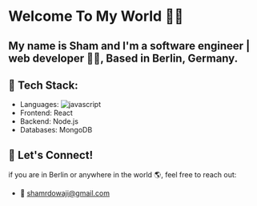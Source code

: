 # Welcome To My World 🙋‍♀️

## My name is Sham and I'm a software engineer | web developer 👩‍💻, Based in Berlin, Germany.
## 🔷 Tech Stack:
- Languages:  ![javascript]("https://github.com/blackcater/blackcater/raw/main/images/logo-javascript.svg")
- Frontend: React
- Backend: Node.js
- Databases: MongoDB
## 📮 Let's Connect!
if you are in Berlin or anywhere in the world 🌎, feel free to reach out:
- 📩 shamrdowaji@gmail.com
